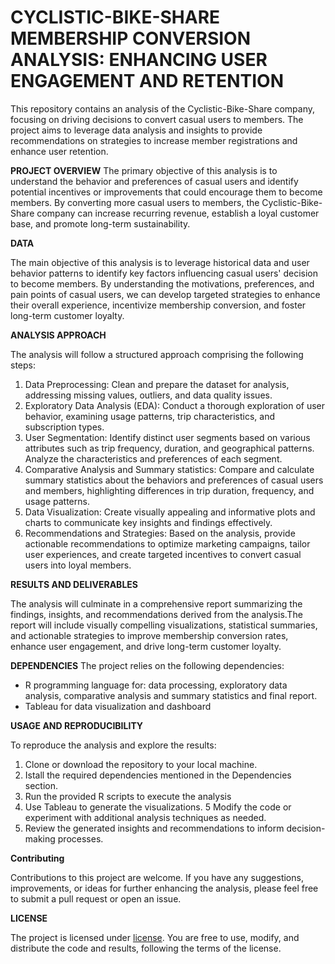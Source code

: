 # CYCLISTIC-BIKE-SHARE MEMBERSHIP CONVERSION ANALYSIS: ENHANCING USER ENGAGEMENT AND RETENTION

This repository contains an analysis of the Cyclistic-Bike-Share company, focusing on driving decisions to convert casual users to members. The project aims to leverage data analysis and insights to provide recommendations on strategies to increase member registrations and enhance user retention.

**PROJECT OVERVIEW**
The primary objective of this analysis is to understand the behavior and preferences of casual users and identify potential incentives or improvements that could encourage them to become members. By converting more casual users to members, the Cyclistic-Bike-Share company can increase recurring revenue, establish a loyal customer base, and promote long-term sustainability.

**DATA**

The main objective of this analysis is to leverage historical data and user behavior patterns to identify key factors influencing casual users' decision to become members. By understanding the motivations, preferences, and pain points of casual users, we can develop targeted strategies to enhance their overall experience, incentivize membership conversion, and foster long-term customer loyalty.

**ANALYSIS APPROACH**

The analysis will follow a structured approach comprising the following steps:
1. Data Preprocessing: Clean and prepare the dataset for analysis, addressing missing values, outliers, and data quality issues.
2. Exploratory Data Analysis (EDA): Conduct a thorough exploration of user behavior, examining usage patterns, trip characteristics, and subscription types.
3. User Segmentation: Identify distinct user segments based on various attributes such as trip frequency, duration, and geographical patterns. Analyze the characteristics and preferences of each segment.
4. Comparative Analysis and Summary statistics: Compare and calculate summary statistics about the behaviors and preferences of casual users and members, highlighting differences in trip duration, frequency, and usage patterns.
5. Data Visualization: Create visually appealing and informative plots and charts to communicate key insights and findings effectively.
6. Recommendations and Strategies: Based on the analysis, provide actionable recommendations to optimize marketing campaigns, tailor user experiences, and create targeted incentives to convert casual users into loyal members.

**RESULTS AND DELIVERABLES** 

The analysis will culminate in a comprehensive report summarizing the findings, insights, and recommendations derived from the analysis.The report will include visually compelling visualizations, statistical summaries, and actionable strategies to improve membership conversion rates, enhance user engagement, and drive long-term customer loyalty.

**DEPENDENCIES**
The project relies on the following dependencies:
- R programming language for: data processing, exploratory data analysis, comparative analysis and summary statistics and final report.
- Tableau for data visualization and dashboard

**USAGE AND REPRODUCIBILITY**

To reproduce the analysis and explore the results:
1. Clone or download the repository to your local machine.
2. Istall the required dependencies mentioned in the Dependencies section.
3. Run the provided R scripts to execute the analysis
4. Use Tableau to generate the visualizations.
5 Modify the code or experiment with additional analysis techniques as needed.
6. Review the generated insights and recommendations to inform decision-making processes.

**Contributing**

Contributions to this project are welcome. If you have any suggestions, improvements, or ideas for further enhancing the analysis, please feel free to submit a pull request or open an issue.

**LICENSE**

The project is licensed under [license](http://ride.divvybikes.com/data-license-agreement). You are free to use, modify, and distribute the code and results, following the terms of the license.
